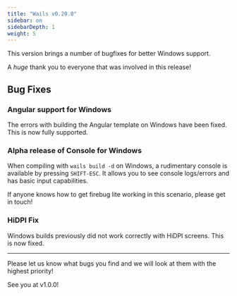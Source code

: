 ```yaml
---
title: "Wails v0.20.0"
sidebar: on
sidebarDepth: 1
weight: 5
---
```


This version brings a number of bugfixes for better Windows support.

A *huge* thank you to everyone that was involved in this release!

## Bug Fixes

### Angular support for Windows

The errors with building the Angular template on Windows have been fixed. This is now fully supported.

### Alpha release of Console for Windows

When compiling with `wails build -d` on Windows, a rudimentary console is available by pressing `SHIFT-ESC`. It allows you to see console logs/errors and has basic input capabilities.

If anyone knows how to get firebug lite working in this scenario, please get in touch!

### HiDPI Fix

Windows builds previously did not work correctly with HiDPI screens. This is now fixed.

---

Please let us know what bugs you find and we will look at them with the highest priority!

See you at v1.0.0! 